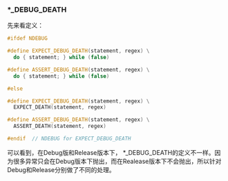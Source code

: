 ### \*\_DEBUG_DEATH

先来看定义：

```cpp
#ifdef NDEBUG

#define EXPECT_DEBUG_DEATH(statement, regex) \
  do { statement; } while (false)

#define ASSERT_DEBUG_DEATH(statement, regex) \
  do { statement; } while (false)

#else

#define EXPECT_DEBUG_DEATH(statement, regex) \
  EXPECT_DEATH(statement, regex)

#define ASSERT_DEBUG_DEATH(statement, regex) \
  ASSERT_DEATH(statement, regex)

#endif  // NDEBUG for EXPECT_DEBUG_DEATH
```

可以看到，在Debug版和Release版本下， \*\_DEBUG_DEATH的定义不一样。因为很多异常只会在Debug版本下抛出，而在Realease版本下不会抛出，所以针对Debug和Release分别做了不同的处理。
